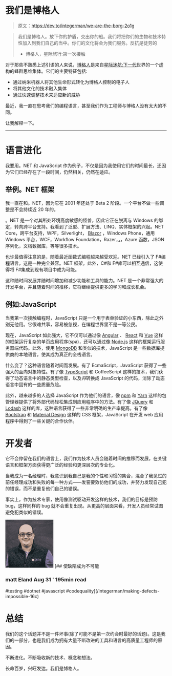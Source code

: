 # 我们是博格人

> 原文：<https://dev.to/integerman/we-are-the-borg-2o1g>

> 我们是博格人。放下你的护盾，交出你的船。我们将把你们的生物和技术特性加入到我们自己的当中。你们的文化将会为我们服务。反抗是徒劳的
> 
> *   博格人，星际旅行:第一次接触

对于那些不熟悉上述引语的人来说，[博格人](https://memory-alpha.fandom.com/wiki/Borg)是来自[星际迷航:下一代](https://en.wikipedia.org/wiki/Star_Trek:_The_Next_Generation)世界的一个虚构的蜂群思维集体。它们的主要特征包括:

*   通过纳米机器人将其他生命形式转化为博格人控制的电子人
*   将其他文化的技术融入集体
*   通过快速调整技术来适应新的威胁

最近，我一直在思考我们的编程语言，甚至我们作为工程师与博格人没有太大的不同。

让我解释一下。

* * *

# 语言进化

我要用。NET 和 JavaScript 作为例子，不仅是因为我使用它们的时间最长，还因为它们已经存在了一段时间，仍然相关，仍然在适应。

## 举例。NET 框架

我一直在和。NET，因为它在 2001 年还处于 Beta 2 阶段。一个平台不做一些调整是不会持续近 20 年的。

。NET 是一个对其所处环境高度敏感的怪兽，因此它正在脱离与 Windows 的绑定，转向跨平台支持。我看到了泛型、扩展方法、LINQ、实体框架的兴起。NET Core，跨平台支持，WPF，Silverlight， [Blazor](https://dotnet.microsoft.com/apps/aspnet/web-apps/blazor) ，Windows Phone，通用 Windows 平台，WCF，Workflow Foundation，Razer，[，](https://dotnet.microsoft.com/apps/machinelearning-ai/ml-dotnet)，Azure 函数，JSON 序列化，文档数据库，等等很多技术。

也许最值得注意的是，随着最近函数式编程越来越受欢迎。NET 已经引入了 F#编程语言，这是一种完全兼容。NET 框架。此外，C#和 F#库可以相互通信，这使得将 F#集成到现有项目中成为可能。

这种随时间发展并随时间增加和减少功能和工具的能力。NET 是一个非常强大的开发平台，并且随着时间的推移，它将继续提供更多的学习和成长机会。

## 例如:JavaScript

当我第一次接触编程时，JavaScript 只是一个用于表单验证的小东西，除此之外别无他用。它很难共事，容易被忽视，在编程世界里不是一等公民。

现在，JavaScript 如此强大，它不仅可以通过像 [Angular](https://angular.io) 、 [React](https://reactjs.org) 和 [Vue](https://vuejs.org) 这样的框架运行复杂的单页应用程序(spa)，还可以通过像 [Node.js](https://nodejs.org) 这样的框架运行服务器端代码。此外，使用 [MongoDB](https://mongodb.com) 和类似的技术，JavaScript 是一些数据库提供商的本地语言，使其成为真正的全栈语言。

什么变了？这种语言随着时间而发展。有了 EcmaScript，JavaScript 获得了一些强大的面向对象特性。有了像 [TypeScript](https://typescriptlang.org) 和 CoffeeScript 这样的技术，我们获得了动态语言中的静态类型检查，以及*将*转换成 JavaScript 的代码，消除了动态语言中固有的一些质量危险。

此外，越来越多的人选择 JavaScript 作为他们的语言，像 [npm](https://npmjs.com) 和 [Yarn](https://yarnpkg.com) 这样的包管理器提供了将外部代码轻松集成到应用程序中的方法。有了像 [JQuery](https://jquery.com) 和 [Lodash](https://lodash.com) 这样的库，这种语言获得了一些非常明确的生产率提高。有了像 [Bootstrap](https://getbootstrap.com) 和 [Material Design](https://material.io) 这样的 CSS 框架，JavaScript 在开发 web 应用程序中得到了一些关键的合作伙伴。

# 开发者

它不会停留在我们的语言上，我们作为技术人员会随着时间的推移而发展，在关键语言和框架方面获得更广泛的经验和更深层次的专业化。

当我成为一名经理时，我意识到我自己是我的个性和习惯的集合，混合了我见过的前任经理成功和失败的每一种方式——发誓要效仿他们的成功，并努力发现自己犯的错误，而不是重复他们自己的错误。

事实上，作为技术专家，使用像测试驱动开发这样的技术，我们的目标是预防 bug，这样同样的 bug 就不会重复出现。从更高的层面来看，开发人员经常试图避免犯类似的错误。

[![integerman](img/c4617a5228f5ea62d27f47eb980b349d.png)](/integerman) [## 使缺陷成为不可能

### matt Eland Aug 31 ' 195min read

#testing #dotnet #javascript #codequality](/integerman/making-defects-impossible-16c)

# 总结

我们的这个话题并不是一件坏事(除了可能不是第一次约会时最好的话题)。这是我们的一部分，也是我们成为拥有大量不断改进的工具和语言的高质量工程师的原因。

不断进化。不断吸收新的技术、概念和想法。

长命百岁，兴旺发达。我们是博格人。